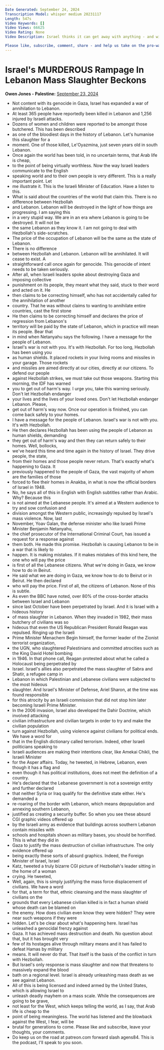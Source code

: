```yaml
---
Date Generated: September 24, 2024
Transcription Model: whisper medium 20231117
Length: 547s
Video Keywords: []
Video Views: 66625
Video Rating: None
Video Description: Israel thinks it can get away with anything - and with US support, it can.

Please like, subscribe, comment, share - and help us take on the pro-war media here: https://www.patreon.com/owenjones84
---
```


# Israel's MURDEROUS Rampage In Lebanon Mass Slaughter Beckons
**Owen Jones - Palestine:** [September 23, 2024](https://www.youtube.com/watch?v=KnMCX9XTz98)
*  Not content with its genocide in Gaza, Israel has expanded a war of annihilation to Lebanon.
*  At least 365 people have reportedly been killed in Lebanon and 1,256 injured by Israeli attacks.
*  Dozens of women and children were reported to be amongst those butchered. This has been described
*  as one of the bloodiest days in the history of Lebanon. Let's humanise this slaughter for a
*  moment. One of those killed, Le'Oyazmina, just seven years old in south Lebanon.
*  Once again the world has been told, in no uncertain terms, that Arab life is cheap,
*  to the point of being virtually worthless. Now the way Israeli leaders communicate to the English
*  speaking world and to their own people is very different. This is a really important point. Let
*  me illustrate it. This is the Israeli Minister of Education. Have a listen to this.
*  What is said about the countries of the world that claim this. There is no difference between Hezbollah
*  and Lebanon. Lebanon will be destroyed in the light of how things are progressing. I am saying this
*  in a very stupid way. We are in an era where Lebanon is going to be destroyed. It will not be
*  the same Lebanon as they know it. I am not going to deal with Hezbollah's side-scratches.
*  The price of the occupation of Lebanon will be the same as the state of Lebanon.
*  There is no difference
*  between Hezbollah and Lebanon. Lebanon will be annihilated. It will cease to exist. A
*  straightforward call once again for genocide. This genocide of intent needs to be taken seriously.
*  After all, when Israeli leaders spoke about destroying Gaza and imposing collective
*  punishment on its people, they meant what they said, stuck to their word and acted on it. He
*  then claims to be correcting himself, who has not accidentally called for the annihilation of another
*  country. That he was without claims to wanting to annihilate entire countries, cast the first stone
*  He then claims to be correcting himself and declares the price of regression from Lebanon's
*  territory will be paid by the state of Lebanon, which in practice will mean its people. Bear that
*  in mind when Netanyahu says the following. I have a message for the people of Lebanon.
*  Israel's war is not with you. It's with Hezbollah. For too long, Hezbollah has been using you
*  as human shields. It placed rockets in your living rooms and missiles in your garage. Those rockets
*  and missiles are aimed directly at our cities, directly at our citizens. To defend our people
*  against Hezbollah strikes, we must take out those weapons. Starting this morning, the IDF has warned
*  you to get out of harm's way. I urge you, take this warning seriously. Don't let Hezbollah endanger
*  your lives and the lives of your loved ones. Don't let Hezbollah endanger Lebanon. Please,
*  get out of harm's way now. Once our operation is finished, you can come back safely to your homes.
*  I have a message for the people of Lebanon. Israel's war is not with you. It's with Hezbollah.
*  He then declares Hezbollah has been using the people of Lebanon as human shields, demanding
*  they get out of harm's way and then they can return safely to their homes. Well, bollocks,
*  we've heard this time and time again in the history of Israel. They drive people, the state,
*  from their homes and those people never return. That's exactly what's happening to Gaza. It
*  previously happened to the people of Gaza, the vast majority of whom are the families of those
*  forced to flee their homes in Anakba, in what is now the official borders of Israel in 1948.
*  No, he says all of this in English with English subtitles rather than Arabic. Why? Because this
*  is not aimed at the Lebanese people. It's aimed at a Western audience to try and sow confusion and
*  division amongst the Western public, increasingly repulsed by Israel's mass violence. Now, last
*  November, Yoav Galan, the defense minister who like Israeli Prime Minister Benjamin Netanyahu,
*  the chief prosecutor of the International Criminal Court, has issued a request for a response against
*  them both. He made this promise. Hezbollah is causing Lebanon to be in a war that is likely to
*  happen. It is making mistakes. If it makes mistakes of this kind here, the one who will pay the price
*  is first of all the Lebanese citizens. What we're doing in Gaza, we know how to do in Beirut.
*  He said what we are doing in Gaza, we know how to do to Beirut or in Beirut. He then declared
*  who will pay the price. First of all, the citizens of Lebanon. None of this is subtle.
*  As even the BBC have noted, over 80% of the cross-border attacks between Israel and Lebanon
*  since last October have been perpetrated by Israel. And it is Israel with a hideous history
*  of mass slaughter in Lebanon. When they invaded in 1982, their mass butchery of civilians was so
*  hideous that even the US Republican President Ronald Reagan was repulsed. Ringing up the Israeli
*  Prime Minister Menachem Begin himself, the former leader of the Zionist terrorist organization,
*  the UGN, who slaughtered Palestinians and committed atrocities such as the King David Hotel bombing
*  in 1946. In that phone call, Reagan protested about what he called a Holocaust being perpetrated by
*  Israel. Israel's allies also perpetrated the mass slaughter of Sabra and Shatir, a refugee camp in
*  Lebanon in which Palestinian and Lebanese civilians were subjected to the most hideous
*  slaughter. And Israel's Minister of Defense, Ariel Sharon, at the time was found responsible
*  for this atrocity by an Israeli commission that did not stop him later becoming Israeli Prime Minister.
*  In the 2006 invasion, Israel also developed the Dahir Doctrine, which involved attacking
*  civilian infrastructure and civilian targets in order to try and make the civilian population
*  turn against Hezbollah, using violence against civilians for political ends. We have a word for
*  that in the English dictionary called terrorism. Indeed, other Israeli politicians speaking to
*  Israeli audiences are making their intentions clear, like Amekai Chikli, the Israeli Minister
*  for the Asper affairs. Today, he tweeted, in Hebrew, Lebanon, even though it has a flag and
*  even though it has political institutions, does not meet the definition of a country.
*  He's declared that the Lebanese government is not a sovereign entity and further declared
*  that neither Syria or Iraq qualify for the definitive state either. He's demanded a
*  re-roaring of the border with Lebanon, which means depopulation and annexing southern Lebanon,
*  justified as creating a security buffer. So when you see these absurd CGI graphic videos offered up
*  by the Israeli army as evidence that buildings across southern Lebanon contain missiles with
*  schools and hospitals shown as military bases, you should be horrified. This is what they did in
*  Gaza to justify the mass destruction of civilian infrastructure. The only evidence offered up
*  being exactly these sorts of absurd graphics. Indeed, the Foreign Minister of Israel, Israel
*  Katz, tweeted a truly bizarre CGI picture of Hezbollah's leader sitting in the home of a woman
*  crying. He tweeted,
*  Well, again, this is simply justifying the mass force displacement of civilians. We have a word
*  for that, a term for that, ethnic cleansing and the mass slaughter of civilians on the
*  grounds that every Lebanese civilian killed is in fact a human shield whose death can be blamed on
*  the enemy. How does civilian even know they were hidden? They were near such weapons if they were
*  hidden. Let's be clear about what's happening here. Israel has unleashed a genocidal frenzy against
*  Gaza. It has achieved mass destruction and death. No question about that, but it has brought very
*  few of its hostages alive through military means and it has failed to defeat Hamas by military
*  means. It will never do that. That itself is the basis of the conflict in turn with Hezbollah.
*  But Israel's only response is mass slaughter and now that threatens to massively expand the blood
*  bath on a regional level. Israel is already unleashing mass death as we see against Lebanon.
*  All of this is being licensed and indeed armed by the United States, which is allowing Israel to
*  unleash deadly mayhem on a mass scale. While the consequences are going to be grave,
*  not least for the West, which keeps telling the world, as I say, that Arab life is cheap to the
*  point of being meaningless. The world has listened and the blowback against the West, I fear, will be
*  brutal for generations to come. Please like and subscribe, leave your thoughts, your comments.
*  Do keep us on the road at patreon.com forward slash agens84. This is the podcast, I'll speak to you soon.
